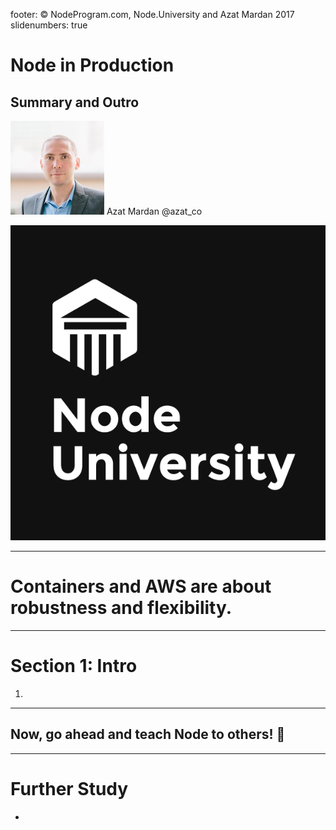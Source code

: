 footer: © NodeProgram.com, Node.University and Azat Mardan 2017
slidenumbers: true

# Node in Production
## Summary and Outro

![inline 100%](images/azat.jpeg)
Azat Mardan @azat_co

![inline right](images/nu.png)

---

# Containers and AWS are about robustness and flexibility.

---

# Section 1: Intro

1.

---

## Now, go ahead and teach Node to others! 🏁

---

# Further Study

*